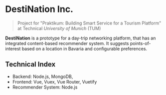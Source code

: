 # DestiNation Inc.

> Project for "Praktikum: Building Smart Service for a Tourism Platform" at Technical _University of Munich_ (TUM)

**DestiNation** is a prototype for a day-trip networking platform, that has an integrated content-based recommender system. It suggests points-of-interest based on a location in Bavaria and configurable preferences.
## Technical Index

 - Backend: Node.js, MongoDB,
 - Frontend: Vue, Vuex, Vue Router, Vuetify
 - Recommender System: Node.js
